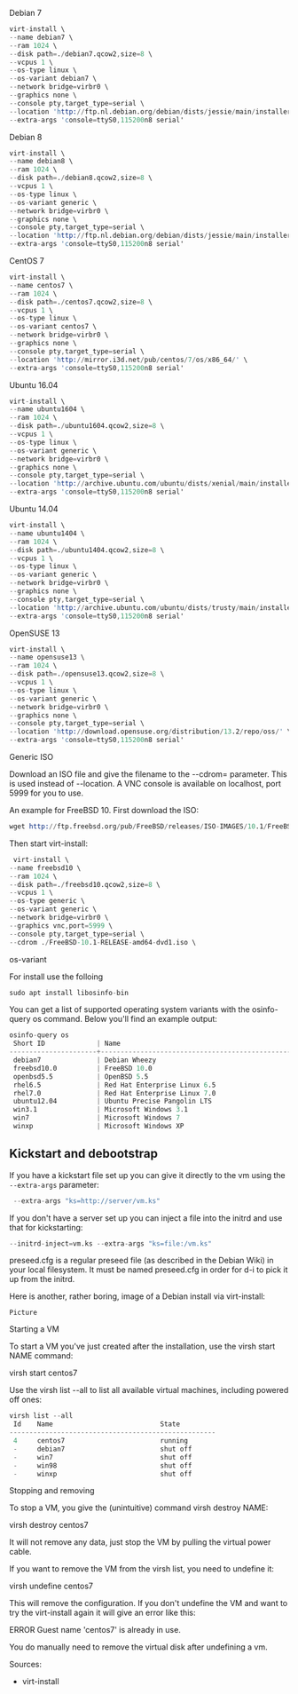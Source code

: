 Debian 7

```s
virt-install \
--name debian7 \
--ram 1024 \
--disk path=./debian7.qcow2,size=8 \
--vcpus 1 \
--os-type linux \
--os-variant debian7 \
--network bridge=virbr0 \
--graphics none \
--console pty,target_type=serial \
--location 'http://ftp.nl.debian.org/debian/dists/jessie/main/installer-amd64/' \
--extra-args 'console=ttyS0,115200n8 serial'
```

Debian 8

```s
virt-install \
--name debian8 \
--ram 1024 \
--disk path=./debian8.qcow2,size=8 \
--vcpus 1 \
--os-type linux \
--os-variant generic \
--network bridge=virbr0 \
--graphics none \
--console pty,target_type=serial \
--location 'http://ftp.nl.debian.org/debian/dists/jessie/main/installer-amd64/' \
--extra-args 'console=ttyS0,115200n8 serial'
```

CentOS 7

```s
virt-install \
--name centos7 \
--ram 1024 \
--disk path=./centos7.qcow2,size=8 \
--vcpus 1 \
--os-type linux \
--os-variant centos7 \
--network bridge=virbr0 \
--graphics none \
--console pty,target_type=serial \
--location 'http://mirror.i3d.net/pub/centos/7/os/x86_64/' \
--extra-args 'console=ttyS0,115200n8 serial'
```

Ubuntu 16.04

```s
virt-install \
--name ubuntu1604 \
--ram 1024 \
--disk path=./ubuntu1604.qcow2,size=8 \
--vcpus 1 \
--os-type linux \
--os-variant generic \
--network bridge=virbr0 \
--graphics none \
--console pty,target_type=serial \
--location 'http://archive.ubuntu.com/ubuntu/dists/xenial/main/installer-amd64/' \
--extra-args 'console=ttyS0,115200n8 serial'
```

Ubuntu 14.04

```s
virt-install \
--name ubuntu1404 \
--ram 1024 \
--disk path=./ubuntu1404.qcow2,size=8 \
--vcpus 1 \
--os-type linux \
--os-variant generic \
--network bridge=virbr0 \
--graphics none \
--console pty,target_type=serial \
--location 'http://archive.ubuntu.com/ubuntu/dists/trusty/main/installer-amd64/' \
--extra-args 'console=ttyS0,115200n8 serial'
```

OpenSUSE 13

```s
virt-install \
--name opensuse13 \
--ram 1024 \
--disk path=./opensuse13.qcow2,size=8 \
--vcpus 1 \
--os-type linux \
--os-variant generic \
--network bridge=virbr0 \
--graphics none \
--console pty,target_type=serial \
--location 'http://download.opensuse.org/distribution/13.2/repo/oss/' \
--extra-args 'console=ttyS0,115200n8 serial'
```

Generic ISO

Download an ISO file and give the filename to the --cdrom= parameter. This is used instead of --location. A VNC console is available on localhost, port 5999 for you to use.

An example for FreeBSD 10. First download the ISO:

```s
wget http://ftp.freebsd.org/pub/FreeBSD/releases/ISO-IMAGES/10.1/FreeBSD-10.1-RELEASE-amd64-dvd1.iso
```

Then start virt-install:

```s
 virt-install \
--name freebsd10 \
--ram 1024 \
--disk path=./freebsd10.qcow2,size=8 \
--vcpus 1 \
--os-type generic \
--os-variant generic \
--network bridge=virbr0 \
--graphics vnc,port=5999 \
--console pty,target_type=serial \
--cdrom ./FreeBSD-10.1-RELEASE-amd64-dvd1.iso \
```

os-variant

For install use the folloing

```s
sudo apt install libosinfo-bin
```

You can get a list of supported operating system variants with the osinfo-query os command. Below you'll find an example output:

```s
osinfo-query os
 Short ID             | Name                                               | Version  | ID                                      
----------------------+----------------------------------------------------+----------+-----------------------------------------
 debian7              | Debian Wheezy                                      | 7        | http://debian.org/debian/7              
 freebsd10.0          | FreeBSD 10.0                                       | 10.0     | http://freebsd.org/freebsd/10.0         
 openbsd5.5           | OpenBSD 5.5                                        | 5.5      | http://openbsd.org/openbsd/5.5          
 rhel6.5              | Red Hat Enterprise Linux 6.5                       | 6.5      | http://redhat.com/rhel/6.5              
 rhel7.0              | Red Hat Enterprise Linux 7.0                       | 7.0      | http://redhat.com/rhel/7.0              
 ubuntu12.04          | Ubuntu Precise Pangolin LTS                        | 12.04    | http://ubuntu.com/ubuntu/12.04          
 win3.1               | Microsoft Windows 3.1                              | 3.1      | http://microsoft.com/win/3.1            
 win7                 | Microsoft Windows 7                                | 6.1      | http://microsoft.com/win/7              
 winxp                | Microsoft Windows XP                               | 5.1      | http://microsoft.com/win/xp  
```

## Kickstart and debootstrap

If you have a kickstart file set up you can give it directly to the vm using the `--extra-args` parameter:

```s
 --extra-args "ks=http://server/vm.ks"
```

If you don't have a server set up you can inject a file into the initrd and use that for kickstarting:

```s
--initrd-inject=vm.ks --extra-args "ks=file:/vm.ks"
```

preseed.cfg is a regular preseed file (as described in the Debian Wiki) in your local filesystem. It must be named preseed.cfg in order for d-i to pick it up from the initrd.

Here is another, rather boring, image of a Debian install via virt-install:

```Picture```

Starting a VM

To start a VM you've just created after the installation, use the virsh start NAME command:

virsh start centos7

Use the virsh list --all to list all available virtual machines, including powered off ones:

```s
virsh list --all
 Id    Name                           State
----------------------------------------------------
 4     centos7                        running
 -     debian7                        shut off
 -     win7                           shut off
 -     win98                          shut off
 -     winxp                          shut off
```

Stopping and removing

To stop a VM, you give the (unintuitive) command virsh destroy NAME:

virsh destroy centos7

It will not remove any data, just stop the VM by pulling the virtual power cable.

If you want to remove the VM from the virsh list, you need to undefine it:

virsh undefine centos7

This will remove the configuration. If you don't undefine the VM and want to try the virt-install again it will give an error like this:

ERROR  Guest name 'centos7' is already in use.

You do manually need to remove the virtual disk after undefining a vm.

Sources:

* virt-install